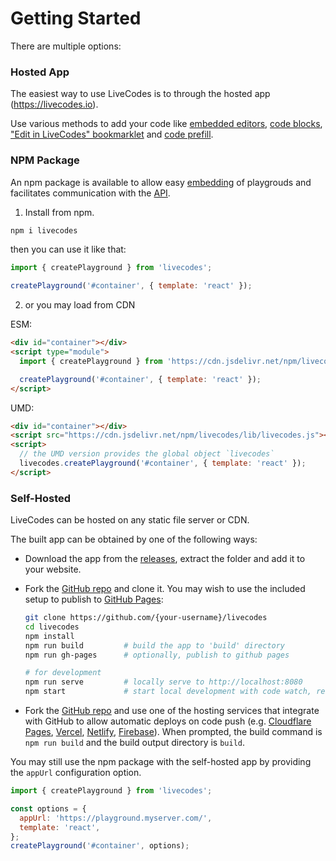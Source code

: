 # Getting Started

There are multiple options:

### Hosted App

The easiest way to use LiveCodes is to through the hosted app (https://livecodes.io).

Use various methods to add your code like [embedded editors](./features/embeds.md), [code blocks](./features/import.md#import-code-from-dom), ["Edit in LiveCodes" bookmarklet](./features/import.md#edit-in-livecodes-bookmarklet) and [code prefill](./features/code-prefill.md).

### NPM Package

An npm package is available to allow easy [embedding](./features/embeds.md) of playgrouds and facilitates communication with the [API](./advanced/api.md).

1. Install from npm.

```sh
npm i livecodes
```

then you can use it like that:

```js title="index.js"
import { createPlayground } from 'livecodes';

createPlayground('#container', { template: 'react' });
```

2. or you may load from CDN

ESM:

```html title="index.html"
<div id="container"></div>
<script type="module">
  import { createPlayground } from 'https://cdn.jsdelivr.net/npm/livecodes/lib/livecodes.esm.js';

  createPlayground('#container', { template: 'react' });
</script>
```

UMD:

```html title="index.html"
<div id="container"></div>
<script src="https://cdn.jsdelivr.net/npm/livecodes/lib/livecodes.js"></script>
<script>
  // the UMD version provides the global object `livecodes`
  livecodes.createPlayground('#container', { template: 'react' });
</script>
```

### Self-Hosted

LiveCodes can be hosted on any static file server or CDN.

The built app can be obtained by one of the following ways:

- Download the app from the [releases](https://github.com/live-codes/livecodes/releases), extract the folder and add it to your website.
- Fork the [GitHub repo](https://github.com/live-codes/livecodes) and clone it. You may wish to use the included setup to publish to [GitHub Pages](https://pages.github.com/):

  ```sh
  git clone https://github.com/{your-username}/livecodes
  cd livecodes
  npm install
  npm run build         # build the app to 'build' directory
  npm run gh-pages      # optionally, publish to github pages

  # for development
  npm run serve         # locally serve to http://localhost:8080
  npm start             # start local development with code watch, rebuild and live-reload
  ```

- Fork the [GitHub repo](https://github.com/live-codes/livecodes) and use one of the hosting services that integrate with GitHub to allow automatic deploys on code push (e.g. [Cloudflare Pages](https://developers.cloudflare.com/pages/get-started), [Vercel](https://vercel.com/docs/concepts/git), [Netlify](https://docs.netlify.com/configure-builds/overview/), [Firebase](https://firebase.google.com/docs/hosting/github-integration)). When prompted, the build command is `npm run build` and the build output directory is `build`.

You may still use the npm package with the self-hosted app by providing the `appUrl` configuration option.

```js title="index.js"
import { createPlayground } from 'livecodes';

const options = {
  appUrl: 'https://playground.myserver.com/',
  template: 'react',
};
createPlayground('#container', options);
```
